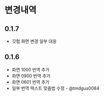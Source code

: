 # 변경내역

## 0.1.7

* 깃헙 화면 변경 일부 대응

## 0.1.6

* 화면 1000 번역 추가
* 화면 0900 번역 추가
* 화면 0601 번역 추가
* 일부 번역 텍스트 맞춤법 수정 - @tmdgus0084
